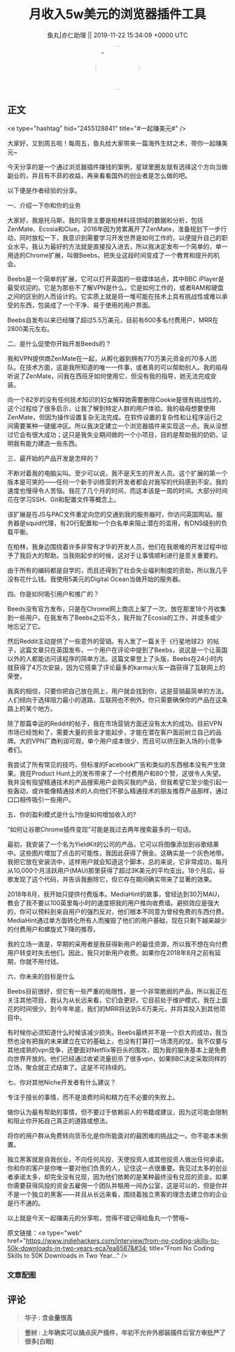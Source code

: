 <h1 align="center">月收入5w美元的浏览器插件工具</h1>




<p align="center">
    <a>鱼丸|亦仁助理 || 2019-11-22 15:34:09 &#43;0000 UTC</a>
</p>

<div align="center">
    <img src="https://images.zsxq.com/FtTHJfWYtR2To4jzwGiUQdhHaRRa?e=1590940799&amp;token=kIxbL07-8jAj8w1n4s9zv64FuZZNEATmlU_Vm6zD:AMY_BShrw-7TP6Fmqq7D-Deyytw=" width="100" height="100" style="border:1px solid;border-radius:50%; color:#ffffff"/>
</div>




## 正文

<div>
&lt;e type=&#34;hashtag&#34; hid=&#34;2455128841&#34; title=&#34;#一起赚美元#&#34; /&gt; 

大家好，又到周五啦！每周五，鱼丸给大家带来一篇海外生财之术，带你一起赚美元~

今天分享的是一个通过浏览器插件赚钱的案例，星球里圈友就有选择这个方向当做副业的，并且有不菲的收益，再来看看国外的创业者是怎么做的吧。

以下便是作者经验的分享。

一、介绍一下你和你的业务

大家好，我是托马斯。我的背景主要是柏林科技领域的数据和分析，包括ZenMate、Ecosia和Clue。2016年因为劳累离开了ZenMate，准备规划下一步行动，同时放松一下，我意识到需要学习开发世界是如何工作的，以便提升自己的职业水平。我认为最好的方法就是直接投入进去，所以我决定发布一个简单的，单一用途的Chrome扩展，叫做Beebs，把失业这段时间变成了一个教育和提升的机会。
 
Beebs是一个简单的扩展，它可以打开英国的一些媒体站点，其中BBC iPlayer是最受欢迎的。它是为那些不了解VPN是什么，它是如何工作的，或者RAM和硬盘之间的区别的人而设计的。它实质上就是将一堆可能在技术上具有挑战性或难以承受的东西，包装成了一个干净、易于使用的用户界面。

Beebs自发布以来已经赚了超过5.5万美元，目前有600多名付费用户，MRR在2800美元左右。

二、是什么促使你开始开发Beeds的？

我和VPN提供商ZenMate在一起，从孵化器到拥有770万美元资金的70多人团队。在技术方面，这是我所知道的唯一一件事，或者真的可以帮助别人。我的祖母听说了ZenMate，问我在西班牙如何使用它，但没有我的指导，她无法完成安装。

向一个82岁的没有任何技术知识的妇女解释她需要删除Cookie是很有挑战性的，这个过程给了很多启示，让我了解到特定人群的用户体验。我的祖母想要使用ZenMate，但因为操作设置复杂无法完成。在软件设置的复杂性和让程序运行之间需要某种一键缓冲区。所以我决定建立一个浏览器插件来实现这一点。我从没想过它会有很大成功；这只是我失业期间做的一个小项目，目的是帮助我的奶奶，证明我有能力建造一些东西。

三、最开始的产品开发是怎样的？

不断对着我的电脑尖叫。至少可以说，我不是天生的开发人员。这个扩展的第一个版本是可笑的——任何一个新手训练营的开发者都会对我写的代码感到不安。我的速度也慢得令人苦恼。我花了几个月的时间，而这本该是一周的时间。大部分时间花在学习SSH、Git和配置文件等概念上。

该扩展是在JS与PAC文件重定向您的交通到我的服务器时，你访问英国网站。服务器是squid代理，有20行配置和一个白名单来阻止潜在的滥用，有DNS级别的负载平衡。

在柏林，我身边围绕着许多非常有才华的开发人员，他们在我艰难的开发过程中给予了我巨大的帮助。当我刚起步的时候，这对于让事情顺利进行是至关重要的。

由于所有的编码都是自学的，而且还得到了社会失业福利制度的资助，所以我几乎没有花什么钱。我使用5美元的Digital Ocean当做开始的服务器。

四、你是如何吸引用户和推广的？
 
Beeds没有官方发布，只是在Chrome网上商店上架了一次，放在那里18个月收集到一些用户。在我发布了Beebs之后不久，我开始了Ecosia的工作，并或多或少地忘记了它。

然后Reddit主动提供了一些意外的营销。有人发了一篇关于《行星地球2》的帖子，这篇文章只在英国发布，一个用户在评论中提到了Beebs，说这是一个让英国以外的人都能访问该程序的简单方法。这篇文章登上了头版，Beebs在24小时内就获得了4万次安装，因为它搭乘了评论最多的karma火车一路获得了互联网上的荣誉。

我真的相信，只要你把自己放在网上，用户就会找到你，这是营销最简单的方法。人们倾向于选择阻力最小的道路，互联网也不例外。你只需要确保你的产品在这条路上的某个地方。

除了那篇幸运的Reddit的帖子，我在市场营销方面还没有太大的成功。目前VPN市场已经饱和了，需要大量的资金才能起步，才能在潜在客户面前树立自己的品牌。大的VPN厂商利润可观，单个用户成本很少，而且可以挤压新入场的小竞争者们。

我尝试了所有常见的技巧，但标准的Facebook广告和类似的东西根本没有产生效果。我在Product Hunt上的发布带来了一个付费用户和80个赞，这很令人失望。我并没有指望精通技术的产品搜索用户会购买我的产品，但我希望它至少能引起一些轰动，或许能像精通技术的人向他们不那么精通技术的朋友推荐产品那样，通过口口相传吸引一些用户。

五、你的盈利模式是什么?你是如何增加收入的?

“如何让谷歌Chrome插件变现”可能是我过去两年搜索最多的一句话。

最初，我安装了一个名为YieldKit的公司的产品，它可以将图像添加到谷歌结果中。这些图片增加了点击的可能性，我因此获得了佣金。这确实是一个灰色地带。我把它放在安装流中，这样用户就会知道这个脚本，总的来说，它非常成功，每月从10,000个月活跃用户(MAU)那里获得了超过3K美元的平均支出。18个月后，谷歌发现了这个代码，并告诉我删除它，但它存在期间确实带来了显著的效果。

2018年8月，我开始只提供付费版本。MediaHint的故事，曾经达到30万MAU，教会了我不要以100英里每小时的速度把我的用户推向收费墙。避损效应是强大的，你可以预料到来自用户的强烈反对，他们根本不同意为曾经免费的东西付费。MediaHint通过单方面转化所有人而摧毁了他们的用户基础，现在只剩下越来越少的付费用户和螺旋式下降的推荐。
 
我的立场一直是，早期的采用者是我获得新用户的最佳资源，所以我不想在向付费用户转变时失去他们。因此，我只对新用户收费。如果你在2018年8月之前有延期，你就不用付钱。

六、你未来的目标是什么

Beebs目前很好，但它有一些严重的局限性，是一个非常脆弱的产品，所以我正在关注其他项目，我认为从长远来看，它们会更好。它目前处于维护模式，我在上面花的时间很少。到今年年底，我们的MRR将达到5.6万美元，并将其投入到其他项目中。

有时候你必须知道什么时候该减少损失。Beebs最终并不是一个巨大的成功，我当然也没有把我的未来建立在它的基础上，也没有打算打一场漂亮的仗。我不仅要与其他成熟的vpn竞争，还要面对Netflix等巨头的围攻，因为我的服务基本上是免费向世界开放的。他们已经通过收紧流量扼杀了很多vpn，如果BBC决定采取同样的立场，聚会就正式结束了。这是不可持续的。

七、你对其他Niche开发者有什么建议？

专注于擅长的事情，而不是浪费时间和精力在不必要的失败上。

做你认为最有帮助的事情，但不要过于依赖前人的书籍或建议，因为这可能会限制和阻止你开拓自己真正的道路或想法。
 
将你的用户群从免费转向货币化是你所能面对的最困难的挑战之一。你不能本末倒置。

独立黑客就是自我创业，不向任何风投、天使投资人或其他投资人做出任何承诺。你和你的客户是你唯一要对他们负责的人，记住这一点很重要。我见过太多的创业者承诺太多，却完全没有兑现，因为他们依赖的是某种最终没有兑现的资金。如果你需要获得风投的资金去雇佣一个团队并租用一间办公室，这是可以的，但是你并不是一个独立的黑客——并且从长远来看，围绕着独立黑客的理念去建立你的企业是行不通的。
 
以上就是今天一起赚美元的分享啦，觉得不错记得给鱼丸一个赞哦~
 
原文链接：&lt;e type=&#34;web&#34; href=&#34;https://www.indiehackers.com/interview/from-no-coding-skills-to-50k-downloads-in-two-years-eca7ea8587&#34; title=&#34;From No Coding Skills to 50K Downloads in Two Year...&#34; /&gt;
</div>

### 文章配图

<div class="image" align="center">

</div>


## 评论

<div align="left">
<div>

<blockquote >
<span> <strong>华子 : 含金量很高 </strong></span>
</blockquote>

<blockquote >
<span> <strong>壹树 : 上年确实可以搞点灰产插件，年初不允许外部装插件后官方审批严了很多[白眼] </strong></span>
</blockquote>

</div>
</div>